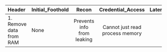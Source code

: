 |Header |Initial_Foothold | Recon | Credential_Access | Lateral_Movement | Presistance | 
|:--- |:---- |:----:|:----:|:----:| ----:|
|1. Remove data from RAM| None | Prevents info from leaking | Cannot just read process memory | None | None |
